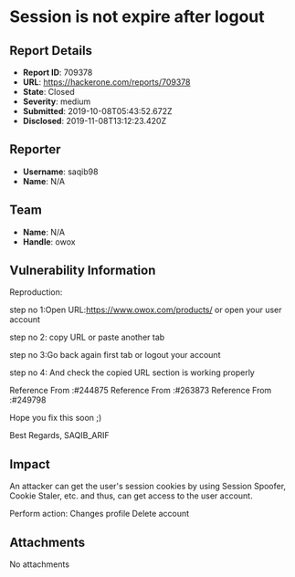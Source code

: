# Session is not expire after logout

## Report Details
- **Report ID**: 709378
- **URL**: https://hackerone.com/reports/709378
- **State**: Closed
- **Severity**: medium
- **Submitted**: 2019-10-08T05:43:52.672Z
- **Disclosed**: 2019-11-08T13:12:23.420Z

## Reporter
- **Username**: saqib98
- **Name**: N/A

## Team
- **Name**: N/A
- **Handle**: owox

## Vulnerability Information
Reproduction:

step no 1:Open URL:https://www.owox.com/products/ or open your user account 

step no 2: copy URL or paste another tab

step no 3:Go back again first tab or logout your account

step no 4: And check the copied URL section is working properly 

Reference From :#244875
Reference From :#263873
Reference From :#249798

Hope you fix this soon ;)

Best Regards,
SAQIB_ARIF

## Impact

An attacker can get the user's session cookies by using Session Spoofer, Cookie Staler, etc. and thus, can get access to the user account.

Perform action:
Changes profile
Delete account

## Attachments
No attachments

